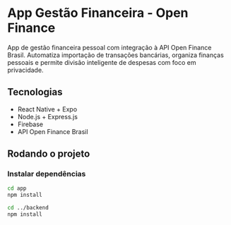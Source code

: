 # App Gestão Financeira - Open Finance

App de gestão financeira pessoal com integração à API Open Finance Brasil. Automatiza importação de transações bancárias, organiza finanças pessoais e permite divisão inteligente de despesas com foco em privacidade.

## Tecnologias
- React Native + Expo
- Node.js + Express.js
- Firebase
- API Open Finance Brasil

## Rodando o projeto

### Instalar dependências
```bash
cd app
npm install

cd ../backend
npm install
